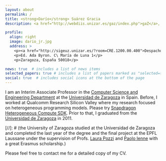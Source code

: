 ```yaml
---
layout: about
permalink: /
title: <strong>Darío</strong> Suárez Gracia
description: <a href="http://webdiis.unizar.es/gaz/index.php">gaZ</a>, <a href="http://diis.unizar.es/">diis</a>, <a href="http://i3a.unizar.es/">i3a</a>,  <a href="https://www.unizar.es/">unizar</a>, <a href="https://www.hipeac.net/">hipeac</a>

profile:
  align: right
  image: dario_jr.jpg
  address: >
    <p><a href="http://sigeuz.unizar.es/?room=CRE.1200.00.400">Despacho 0.14</a></p>
    <p>Ed. Ada Byron. C\ María de Luna 1</p>
    <p>Zaragoza, España 50018</p>

news: true  # includes a list of news items
selected_papers: true # includes a list of papers marked as "selected={true}"
social: true  # includes social icons at the bottom of the page
---
```


I am an Interim Associate Professor in the <a href="http://diis.unizar.es/">Computer Science and Engineering Department</a>
at the <a href="http://www.unizar.es/">Universidad de Zaragoza</a> in Spain. Before, I worked at Qualcomm Research Silicon Valley
where my research focused on heterogeneous programming models. Please try
<a href="https://developer.qualcomm.com/software/heterogeneous-compute-sdk">Snapdragon Heterogeneous Compute SDK</a>. Prior to that, I graduated from
the <a href="http://www.unizar.es/">Universidad de Zaragoza</a> in 2011.

[//]: # (the University of Zaragoza studied at the Universidad de Zaragoza and completed the last year of the degree and the final project at the EPFL Laussane under the supervision of Profs. [Laura Pozzi](http://www.inf.usi.ch/faculty/pozzi/) and [Paolo Ienne](https://people.epfl.ch/paolo.ienne) with a great Erasmus scholarship.)

Please feel free to contact me for a detailed copy of my CV.
